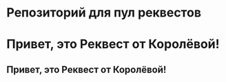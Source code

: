 # Репозиторий для пул реквестов

# Привет, это Реквест от Королёвой!

## Привет, это Реквест от Королёвой!